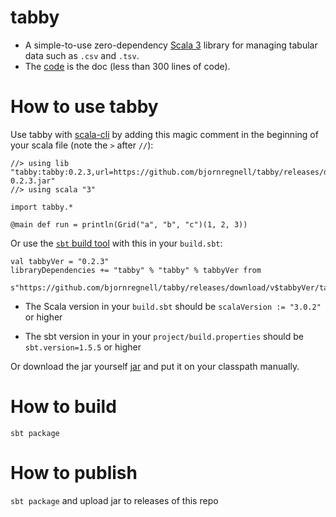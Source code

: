 # tabby
* A simple-to-use zero-dependency [Scala 3](https://docs.scala-lang.org/scala3/new-in-scala3.html) library for managing tabular data such as `.csv` and `.tsv`. 
* The [code](https://github.com/bjornregnell/tabby/blob/main/src/main/scala/tabby/Grid.scala) is the doc (less than 300 lines of code).

# How to use tabby

Use tabby with [scala-cli](https://scala-cli.virtuslab.org/install) by adding this magic comment in the beginning of your scala file (note the `>` after `//`):
```
//> using lib "tabby:tabby:0.2.3,url=https://github.com/bjornregnell/tabby/releases/download/v0.2.3/tabby_3-0.2.3.jar"
//> using scala "3"

import tabby.*

@main def run = println(Grid("a", "b", "c")(1, 2, 3))
```

Or use the [`sbt` build tool](https://www.scala-sbt.org/download.html) with this in your `build.sbt`: 
```
val tabbyVer = "0.2.3"
libraryDependencies += "tabby" % "tabby" % tabbyVer from 
  s"https://github.com/bjornregnell/tabby/releases/download/v$tabbyVer/tabby_3-$tabbyVer.jar"
```

* The Scala version in your `build.sbt` should be `scalaVersion := "3.0.2"` or higher

* The sbt version in your in your `project/build.properties` should be `sbt.version=1.5.5` or higher  

Or download the jar yourself [jar](https://github.com/bjornregnell/tabby/releases) and put it on your classpath manually.



# How to build

`sbt package`

# How to publish

`sbt package` and upload jar to releases of this repo


